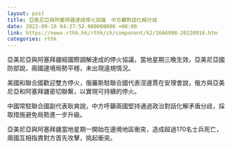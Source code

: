 ```yaml
---
layout: post
title: 亞美尼亞與阿塞拜疆達成停火協議　中方籲對話化解分歧
date: 2022-09-16 04:37:52.000000000 +08:00
link: https://news.rthk.hk/rthk/ch/component/k2/1666998-20220916.htm
categories: rthk
---
```


亞美尼亞與阿塞拜疆經國際調解達成的停火協議，當地星期三晚生效，亞美尼亞國防部說，兩國邊境局勢平穩，未出現違規情況。

美國和聯合國歡迎雙方停火，俄羅斯駐聯合國代表涅邊賈在安理會說，俄方與亞美尼亞和阿塞拜疆密切聯繫，以實現可持續的停火。

中國常駐聯合國副代表耿爽說，中方呼籲兩國堅持通過政治對話化解矛盾分歧，採取措施避免局勢進一步升級。

亞美尼亞與阿塞拜疆當地星期一開始在邊境地區衝突，造成超過170名士兵死亡，兩國互相指責對方首先攻擊，挑起衝突。
